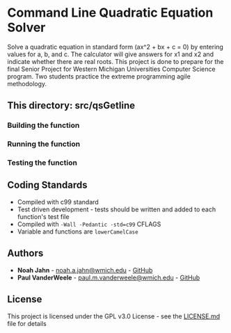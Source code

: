# Command Line Quadratic Equation Solver

Solve a quadratic equation in standard form (ax^2 + bx + c = 0) by entering values
for a, b, and c. The calculator will give answers for x1 and x2 and indicate whether
there are real roots. This project is done to prepare for the final Senior Project
for Western Michigan Universities Computer Science program. Two students practice
the extreme programming agile methodology.

## This directory: src/qsGetline

### Building the function

### Running the function

### Testing the function

## Coding Standards

* Compiled with c99 standard
* Test driven development - tests should be written and added to each function's test
file
* Compiled with ```-Wall -Pedantic -std=c99``` CFLAGS
* Variable and functions are ```lowerCamelCase```

## Authors

* **Noah Jahn** - noah.a.jahn@wmich.edu - [GitHub](https://github.com/noahjahn)
* **Paul VanderWeele** - paul.m.vanderweele@wmich.edu - [GitHub](https://github.com/faytrow)

## License

This project is licensed under the GPL v3.0 License - see the [LICENSE.md](docs/LICENSE.md) file for details
